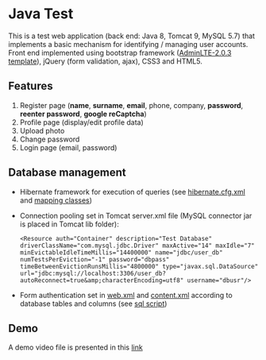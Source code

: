# Java Test

This is a test web application (back end: Java 8, Tomcat 9, MySQL 5.7) that implements a basic mechanism for identifying / managing user accounts. Front end implemented using bootstrap framework ([AdminLTE-2.0.3 template](https://adminlte.io/themes/AdminLTE/index.html)), jQuery (form validation, ajax), CSS3 and HTML5.

## Features

1. Register page (**name**, **surname**, **email**, phone, company, **password**, **reenter password**, **google reCaptcha**)
2. Profile page (display/edit profile data)
3. Upload photo
4. Change password
5. Login page (email, password)

## Database management

- Hibernate framework for execution of queries (see [hibernate.cfg.xml](https://github.com/jnkefala/javatest/blob/master/javaTest/src/hibernate.cfg.xml) and [mapping classes](https://github.com/jnkefala/javatest/tree/master/javaTest/src/db/mapping))

- Connection pooling set in Tomcat server.xml file (MySQL connector jar is placed in Tomcat lib folder):

  `<Resource auth="Container" description="Test Database" driverClassName="com.mysql.jdbc.Driver" maxActive="14" maxIdle="7" minEvictableIdleTimeMillis="14400000" name="jdbc/user_db" numTestsPerEviction="-1" password="dbpass" timeBetweenEvictionRunsMillis="4800000" type="javax.sql.DataSource" url="jdbc:mysql://localhost:3306/user_db?autoReconnect=true&amp;characterEncoding=utf8" username="dbusr"/>`

- Form authentication set in [web.xml](https://github.com/jnkefala/javatest/blob/master/javaTest/WebContent/WEB-INF/web.xml) and [content.xml](https://github.com/jnkefala/javatest/blob/master/javaTest/WebContent/META-INF/context.xml) according to database tables and columns (see [sql script](https://github.com/jnkefala/javatest/blob/master/javaTest/WebContent/javaTest.sql))

## Demo

A demo video file is presented in this [link](https://github.com/jnkefala/javatest/blob/master/javaTest/WebContent/demo.wmv)
